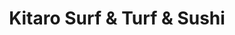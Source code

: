 ---
layout: place
title: "Kitaro Surf & Turf & Sushi"
permalink: /indiana/munster/kitaro-surf-turf-sushi.html
stateAbbr: IN
stateName: Indiana
cityName: Munster
seo:
  name: "Kitaro Surf & Turf & Sushi"
  type: Restaurant
  links: https://www.kitarosurfandturf.com/
description: "Kitaro Surf & Turf & Sushi serves delicious sushi in Munster, Indiana. Try fresh Japanese dishes for a great dining experience. "
place_id: ChIJ64EkzK_hEYgRBx9J1vuxOMc
photos:
  - name: >-
      places/ChIJ64EkzK_hEYgRBx9J1vuxOMc/photos/AeeoHcKsOjCOo4M7wjWFQoZ13WCU6GSpoLi53-DsGbAtccfbvfPGv64ObUkOf2fFjixU9Ox_S1MeOC8-F1sd64pyPdlOmM0d-tkXELMwP5kUpYkyE5Nxo-_kjWq1e1EvLTQWXpHl2sYIQzZlzhy-wo5JF-LpzLvvI_hH7ywVGCFXfdH7DyjQHCXEKm6QEXjqGk2VZl6Bdfhdu-u-wN_f_sK5VzKEcO29tP7c3uISrrKRCo-PHFaYHGXrTM10I89hAkrxnj64hwY0h-otHVsF9Ij9TJg-Y82vc4-9oKp0X5mmIsF-YQ
    widthPx: 4032
    heightPx: 3024
    authorAttributions:
      - displayName: Kitaro Surf & Turf & Sushi
        uri: https://maps.google.com/maps/contrib/112648671236993143682
        photoUri: >-
          https://lh3.googleusercontent.com/a-/ALV-UjUCrsxVpUXufGHGlAsmtjAp_O_qrd4g4ArUL-g2OEr7eUJXXhis=s100-p-k-no-mo
    flagContentUri: >-
      https://www.google.com/local/imagery/report/?cb_client=maps_api_places.places_api&image_key=!1e10!2sAF1QipOb9tVv34Cp5uR466uTQK1Om7PT77yf9QVMhLz7&hl=en-US
    googleMapsUri: >-
      https://www.google.com/maps/place//data=!3m4!1e2!3m2!1sAF1QipOb9tVv34Cp5uR466uTQK1Om7PT77yf9QVMhLz7!2e10!4m2!3m1!1s0x8811e1afcc2481eb:0xc738b1fbd6491f07
  - name: >-
      places/ChIJ64EkzK_hEYgRBx9J1vuxOMc/photos/AeeoHcJgtioD5vvJ0wbj7N8Qt1uOumS4B_4iRmNX6_i0LtJJDc35GZksLqW9qL5FiOw4O9BY_1MmTOTAsHJ_dfWJcgHmEGj2CCqwtiXiO0LZ60drNCsELMdLaQk7IupXGMX7aCULp5PeS0qf01B2TuoIxT9jjVrXDC_luVSOGyZhKxXXUmgeo24NPSWGN8yA2Z8zJ54CatblFa1WZChPiiCYVD9AhKomhohempMPos7GjhTNIu-vK9wyGKPBENsz1G72yh-fOsMy4mDjeNG9jMJt_Oaobo_638rXBQ6lCQy_rvJpGw
    widthPx: 4032
    heightPx: 3024
    authorAttributions:
      - displayName: Kitaro Surf & Turf & Sushi
        uri: https://maps.google.com/maps/contrib/112648671236993143682
        photoUri: >-
          https://lh3.googleusercontent.com/a-/ALV-UjUCrsxVpUXufGHGlAsmtjAp_O_qrd4g4ArUL-g2OEr7eUJXXhis=s100-p-k-no-mo
    flagContentUri: >-
      https://www.google.com/local/imagery/report/?cb_client=maps_api_places.places_api&image_key=!1e10!2sAF1QipPqTvtVSl1N7bnUQq0-kqEbio1x_lZCgLIRBlcD&hl=en-US
    googleMapsUri: >-
      https://www.google.com/maps/place//data=!3m4!1e2!3m2!1sAF1QipPqTvtVSl1N7bnUQq0-kqEbio1x_lZCgLIRBlcD!2e10!4m2!3m1!1s0x8811e1afcc2481eb:0xc738b1fbd6491f07
  - name: >-
      places/ChIJ64EkzK_hEYgRBx9J1vuxOMc/photos/AeeoHcIPz8SX3TAcOLxQuTKvk7l_0vMJoKgkMx6LRghHvzUPa4f5Tp_632QDUeZrY5DvKUbb_gqMcaTWC771zI26HCcx5JDuynRFc7TBiy6z0Ci-tsc7hH15V0cx7Fg_J3Y7Mla0WvRk85R5YXN4zGEwOnsMCxziQLe1XOuji3q6NZb2srN5OsCPyOTWxd8ra3QjUi0sDADgHO5so7OoZjWggQEPpYpEXy6zeEC_fDZYi8Vefa1XPsTgFALAMRY1u37P0ahD5NS-cAZrgDc7kqVrbLWAA77emdkaF1ng2jqy0k2o3SJlY8WK7lZ-CsFxkkSAaG29LhENelguOnaa3DvfiEKgmrkraPhEZk9vbLZYSJCdUSbiG_8W0sTF9XFKCRJ02997GlVCKcQsqnrCEx4DHDqt0vCjvzlPCUb7yicMcXQUdnI
    widthPx: 4032
    heightPx: 1816
    authorAttributions:
      - displayName: Anica F
        uri: https://maps.google.com/maps/contrib/102020492312211304136
        photoUri: >-
          https://lh3.googleusercontent.com/a/ACg8ocKXSfpQVbil2ATFoQ9PPjBxE0pTANLGHPuiXJcqeebEinH0OFcP=s100-p-k-no-mo
    flagContentUri: >-
      https://www.google.com/local/imagery/report/?cb_client=maps_api_places.places_api&image_key=!1e10!2sCIHM0ogKEICAgMDw4umWnAE&hl=en-US
    googleMapsUri: >-
      https://www.google.com/maps/place//data=!3m4!1e2!3m2!1sCIHM0ogKEICAgMDw4umWnAE!2e10!4m2!3m1!1s0x8811e1afcc2481eb:0xc738b1fbd6491f07
  - name: >-
      places/ChIJ64EkzK_hEYgRBx9J1vuxOMc/photos/AeeoHcKd5VeaLG3gtnmiPEg7rOCIf3cRlWfTLh4UsjGkfMFXjp9qX5nS0SUJ3o3DOF9W_IqnhnoMMHW9pU3btmP1xW0z02WatdbNWvzbFgYYGMqNjxQ4K9Y_K71UYQIz5xaX3stCgBIsoGkK1LZQyrGVbrK_VVXcEr6vbi8RwkQuXJf3q6ygFBrz1TbDJ54GUndKrWn3U0HiiprGUGB3PcD7jEOrdrWc_hx1I-CxTfIPFTlZ30U8C_leEATH7T7UpuJZWuYIL3JK0MHstggT7TDt0qQ2wQRyA8MRl4i8Vz1Gk4N2V4tolWKAooUFXZH6VNac8DX4OIf9h_rtZgsZgjg3JexZGQGfEhcHAmv81ggbvcirkjgzajUQVTn28a7nVX2pEuAzrDKWYN1iUNAHoCKKixx2BA2sbt--kIb-j3Ibrqg
    widthPx: 1079
    heightPx: 1406
    authorAttributions:
      - displayName: Lauren Thiel
        uri: https://maps.google.com/maps/contrib/103541084655900769063
        photoUri: >-
          https://lh3.googleusercontent.com/a-/ALV-UjUqpYeXEC7TW8ANrs0RngYPozIBP3XzB5B_1vj5OA1XRBjNfS_-og=s100-p-k-no-mo
    flagContentUri: >-
      https://www.google.com/local/imagery/report/?cb_client=maps_api_places.places_api&image_key=!1e10!2sCIHM0ogKEICAgIDhpdawSg&hl=en-US
    googleMapsUri: >-
      https://www.google.com/maps/place//data=!3m4!1e2!3m2!1sCIHM0ogKEICAgIDhpdawSg!2e10!4m2!3m1!1s0x8811e1afcc2481eb:0xc738b1fbd6491f07
  - name: >-
      places/ChIJ64EkzK_hEYgRBx9J1vuxOMc/photos/AeeoHcLVZCj52GnLLGjhmB19qanX4BEfSB8fojoBPxodLWwa3rYA_tZ1b3qL0UYIECtfve96XSUwzxWAjoPTNG__RHWkW5G4DVeSkry9S8hnzSDRMjMvj631jp7G1Sobg_FreYfhaTKQWeKSYjLLgoVtGBhFwuMsCGwTgNxTdHqMxZy3-MyNUeSuPZa4z2rUoF5U8urEkAvkH-ygZ-3HV0CerjJ4HTDeju0cRVHO_UnLAxj6W0n-cyDOPlBojSW0Su2Y6iO2Vcvc38l8j_KFiq4p_OUriNRcsLmpZ9Mn-Cwi3Q6m3A
    widthPx: 4032
    heightPx: 3024
    authorAttributions:
      - displayName: Kitaro Surf & Turf & Sushi
        uri: https://maps.google.com/maps/contrib/112648671236993143682
        photoUri: >-
          https://lh3.googleusercontent.com/a-/ALV-UjUCrsxVpUXufGHGlAsmtjAp_O_qrd4g4ArUL-g2OEr7eUJXXhis=s100-p-k-no-mo
    flagContentUri: >-
      https://www.google.com/local/imagery/report/?cb_client=maps_api_places.places_api&image_key=!1e10!2sAF1QipOhZbsGWUAc9bLHzIXLhqkHDUr9jXS8nHeaK-S5&hl=en-US
    googleMapsUri: >-
      https://www.google.com/maps/place//data=!3m4!1e2!3m2!1sAF1QipOhZbsGWUAc9bLHzIXLhqkHDUr9jXS8nHeaK-S5!2e10!4m2!3m1!1s0x8811e1afcc2481eb:0xc738b1fbd6491f07
  - name: >-
      places/ChIJ64EkzK_hEYgRBx9J1vuxOMc/photos/AeeoHcIgPMqRRJV--jbx4yVCRs1Dxw1mmSszj8-bHX9KDNSGAYmojW7_hDgE8kKMR9nHfFJA5Rr1Rk_SIBYFphXAEaR_DaJ3nhB4j5DUcFigCLmgjNSvJVX2ZkbinQ29HoEOm4meJqIXBxrMgHz08_QAReKt2O0ReQ_Kfjh8y65e10XdUuK8uxXl64pH3aQTwRijr7ZnwsU9ocFAbxGGkFoqx-FMQ7ZfAn-OqMRDla6aRCJJalzcsM-wV5-fIzayryOI08uiisc7H0K7D6Dyq8jeqVKaDzwR8Jk5KrUivH9_UzkKdw
    widthPx: 4032
    heightPx: 3024
    authorAttributions:
      - displayName: Kitaro Surf & Turf & Sushi
        uri: https://maps.google.com/maps/contrib/112648671236993143682
        photoUri: >-
          https://lh3.googleusercontent.com/a-/ALV-UjUCrsxVpUXufGHGlAsmtjAp_O_qrd4g4ArUL-g2OEr7eUJXXhis=s100-p-k-no-mo
    flagContentUri: >-
      https://www.google.com/local/imagery/report/?cb_client=maps_api_places.places_api&image_key=!1e10!2sAF1QipNUR-XB_SKVWpyLowHlUQpAQKISynFIlWy09kzL&hl=en-US
    googleMapsUri: >-
      https://www.google.com/maps/place//data=!3m4!1e2!3m2!1sAF1QipNUR-XB_SKVWpyLowHlUQpAQKISynFIlWy09kzL!2e10!4m2!3m1!1s0x8811e1afcc2481eb:0xc738b1fbd6491f07
  - name: >-
      places/ChIJ64EkzK_hEYgRBx9J1vuxOMc/photos/AeeoHcI88aZGk-xYq1NIEXrc1453bp6T6wlD35nC4FAo9Z7U9fVO-9aecgu61ptbt7FXV8sucj67BU02uGP8FTlY8xVO8XnW-DRArXdP8BJmEv9vrE8EkDx8XVPRwRrrqaRg6WWGNPLeWkoLxxvcqagcFvGLFoSAi8O9a3JQWUGuxHnMv_DtqYbuyGJpIBPo6TM7EIoKCphjSwCgh15QJRb0QGlkKY3niDYt7NPgaTHi9uZgLqtipuWBuDdcF9VZVIA2ryXI_6Dmgid2_bjAfp5qJLahcCrpUl8aRQqg_rMM_sMZB9C-61QdLh5AchdxPIByYog7qI9ajOBNTYfvirig-Yld5CyanhaR9RHJPOtNgnLL1nv4bXRpboBa-vHrlLe_qGFNcSzGF_xl2WMCZv-XMRQr83inFD08_sXHH5XeAqbTGw
    widthPx: 1242
    heightPx: 2208
    authorAttributions:
      - displayName: Rachel Nesbitt
        uri: https://maps.google.com/maps/contrib/112661027684491736112
        photoUri: >-
          https://lh3.googleusercontent.com/a-/ALV-UjWaV3w1yhl-F0x5GBjLNnekbvRM7OhFQva-JjEiSIk9nnlQzpljYA=s100-p-k-no-mo
    flagContentUri: >-
      https://www.google.com/local/imagery/report/?cb_client=maps_api_places.places_api&image_key=!1e10!2sCIHM0ogKEICAgMCIzOHycQ&hl=en-US
    googleMapsUri: >-
      https://www.google.com/maps/place//data=!3m4!1e2!3m2!1sCIHM0ogKEICAgMCIzOHycQ!2e10!4m2!3m1!1s0x8811e1afcc2481eb:0xc738b1fbd6491f07
  - name: >-
      places/ChIJ64EkzK_hEYgRBx9J1vuxOMc/photos/AeeoHcIEuFgh0Ygfh4fAjWyCL-1wv3mICkooh9Qj-6NyJmQKG9D1--H3e9LyYkffujuyCfyMVXKTK-KuqB7emV1ed-OYrAJ3KDphSndDT0rXBt7ujxJJmibJVnTh2e-WSIdsWOdSanlbZjtJ72T-rrfWGoleLu-vi95lmTuT9AcdHtMZFkuZQFfba6rfOWyUyRpKczSo7JqFcQAMGVtrr4w-xAZC5RGjpsZz7dmZxqC5H0AfjPOXSNnlhjYbXVz2M2mvHDvJ1wwb5M64pUyYnAHTrTH1fyYuz4PRscdX9MA0NJrXULO2CIQGeGkJWANmr5b2ySeBcDV95WZD3spvH7VIeuoqLJsVA_vySM5yfKg6gXWWTjHVKFMlbC0-dxB5YyiUCHWiiA1jIDMH_0Ed8j4-2lq4mmCBJkvNoTadSrZYwYYY2Mc
    widthPx: 3024
    heightPx: 4032
    authorAttributions:
      - displayName: Gonz Herz
        uri: https://maps.google.com/maps/contrib/104681468251938831648
        photoUri: >-
          https://lh3.googleusercontent.com/a/ACg8ocKgAZZtCoWCoasNcfpNH_VbCxHMzTYBHHGvcsuDCKcPAq6meQ=s100-p-k-no-mo
    flagContentUri: >-
      https://www.google.com/local/imagery/report/?cb_client=maps_api_places.places_api&image_key=!1e10!2sCIHM0ogKEICAgIDhlb-Q1QE&hl=en-US
    googleMapsUri: >-
      https://www.google.com/maps/place//data=!3m4!1e2!3m2!1sCIHM0ogKEICAgIDhlb-Q1QE!2e10!4m2!3m1!1s0x8811e1afcc2481eb:0xc738b1fbd6491f07
  - name: >-
      places/ChIJ64EkzK_hEYgRBx9J1vuxOMc/photos/AeeoHcIDkYILGSMjypE4lDbseRBT_41liPths3E-eMVlaAQHOKpyJINApftobPGuJeYZqnZljwpLV_sS9RntAn59vOId6JZ4gJ2UwhXzvJZXxr8_Z54AMZt3kATKV09OBiFF0XjATeJPkbp51FB4ZX92YcFnXhGD3_4op_5dhRN7bBRnRZCCVvSG1jEt6LIV_KDWo3G2vPCc4PIAfZaFiUSzhwIju0fvaTz7g0_wJzPC0jWKsq3uDWBQky1RkOothIovgnKURXoXwofS_btSdm7elA5d6Fv8cbX8OW9Khai085-ZBWkxBVf5wdq_j7P6Rb__G_OOgDS8TClXu1k_vD2WWzjbykdPNxKR4W9bFl3AF59LmE4r57zIaWGQpDgormqwk_XyXWxmNe8dc_zoMxieZ5QDO4T3VFyfe2y9u1oWkwmY-Q
    widthPx: 4032
    heightPx: 1816
    authorAttributions:
      - displayName: Anica F
        uri: https://maps.google.com/maps/contrib/102020492312211304136
        photoUri: >-
          https://lh3.googleusercontent.com/a/ACg8ocKXSfpQVbil2ATFoQ9PPjBxE0pTANLGHPuiXJcqeebEinH0OFcP=s100-p-k-no-mo
    flagContentUri: >-
      https://www.google.com/local/imagery/report/?cb_client=maps_api_places.places_api&image_key=!1e10!2sCIHM0ogKEICAgMDw4umWfA&hl=en-US
    googleMapsUri: >-
      https://www.google.com/maps/place//data=!3m4!1e2!3m2!1sCIHM0ogKEICAgMDw4umWfA!2e10!4m2!3m1!1s0x8811e1afcc2481eb:0xc738b1fbd6491f07
  - name: >-
      places/ChIJ64EkzK_hEYgRBx9J1vuxOMc/photos/AeeoHcIhiDwGctlKu2xWqLL8p9m2ZlwaWgidClCdBmJAoT0VqatNgFsHpBvsMt13MShvQqpoVaSHBTNT7RDgP-exayZPl-TPNsKtkXQMV1QuUYEwJy9Zf0L_pB6oWFIyduo29__m_n_MWL2FKbMC9Z0MjQ7LqHuz4VHUuLLwkUtnpG1o7K9SbvWUgHDbMF-175ZHKRxwt8b0HCOcTbZUja8VVjDiDBEs203KParl4LuiB9uzCxbFShb8uYQ3kyrO0yiThGGIfU4qsf29tErF2yZNBhoiZ7M-LieQ0uXH7e9-EUeKij1NMTHxccTrcDEFldv35yaUpPpDS_9HAzmM8QYHgFSPrWm7ylz7m8emADir2hcy98ZzpAzhM5IF3QmUA5N9zKOTzBsHgbbLhviYH8qjs9wFkYZHN37LtWEhlcxUge96xzk
    widthPx: 3024
    heightPx: 4032
    authorAttributions:
      - displayName: Deborah Turner
        uri: https://maps.google.com/maps/contrib/110814295617808929933
        photoUri: >-
          https://lh3.googleusercontent.com/a-/ALV-UjXcpZfnuCZ3gR7-jXhVk9h-ReEX-p-OOWbctn1Tn3-LeLt0mRHuQw=s100-p-k-no-mo
    flagContentUri: >-
      https://www.google.com/local/imagery/report/?cb_client=maps_api_places.places_api&image_key=!1e10!2sCIHM0ogKEICAgICh94eXzAE&hl=en-US
    googleMapsUri: >-
      https://www.google.com/maps/place//data=!3m4!1e2!3m2!1sCIHM0ogKEICAgICh94eXzAE!2e10!4m2!3m1!1s0x8811e1afcc2481eb:0xc738b1fbd6491f07
address: 9625 Calumet Ave Ste A, Munster, IN 46321, USA
street: 9625 Calumet Ave Ste A
city: Munster
state: IN
zip: '46321'
country: USA
neighborhood: null
latitude: '41.538262'
longitude: '-87.508689'
accessibility_options:
  wheelchairAccessibleParking: true
  wheelchairAccessibleEntrance: true
  wheelchairAccessibleRestroom: true
  wheelchairAccessibleSeating: true
business_status: OPERATIONAL
name: Kitaro Surf & Turf & Sushi
google_maps_links:
  directionsUri: >-
    https://www.google.com/maps/dir//''/data=!4m7!4m6!1m1!4e2!1m2!1m1!1s0x8811e1afcc2481eb:0xc738b1fbd6491f07!3e0
  placeUri: https://maps.google.com/?cid=14355419507433479943
  writeAReviewUri: >-
    https://www.google.com/maps/place//data=!4m3!3m2!1s0x8811e1afcc2481eb:0xc738b1fbd6491f07!12e1
  reviewsUri: >-
    https://www.google.com/maps/place//data=!4m4!3m3!1s0x8811e1afcc2481eb:0xc738b1fbd6491f07!9m1!1b1
  photosUri: >-
    https://www.google.com/maps/place//data=!4m3!3m2!1s0x8811e1afcc2481eb:0xc738b1fbd6491f07!10e5
primary_type: Japanese Restaurant
opening_hours:
  regular: null
  current: null
secondary_opening_hours:
  regular:
    weekdayDescriptions: null
    type: null
  current:
    weekdayDescriptions: null
    type: null
phone: (219) 301-5090
price_level: PRICE_LEVEL_EXPENSIVE
price_range: null
rating: '4.3'
rating_count: 1251
website: https://www.kitarosurfandturf.com/
reviews: null
parking_options: null
payment_options: null
allow_dogs: null
curbside_pickup: null
delivery: null
dine_in: null
good_for_children: null
good_for_groups: null
good_for_sports: null
live_music: null
menu_for_children: null
outdoor_seating: null
reservable: null
restroom: null
serves_beer: null
serves_breakfast: null
serves_brunch: null
serves_cocktails: null
serves_coffee: null
serves_dinner: null
serves_dessert: null
serves_lunch: null
serves_vegetarian_food: null
serves_wine: null
takeout: null
summary: null

---